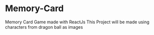 # Memory-Card

Memory Card Game made with ReactJs
This Project will be made using characters from dragon ball as images
